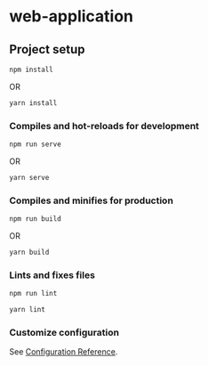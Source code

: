 # web-application

## Project setup

```bash
npm install
```

OR

```bash
yarn install
```

### Compiles and hot-reloads for development

```bash
npm run serve
```

OR

```bash
yarn serve
```

### Compiles and minifies for production

```bash
npm run build
```

OR

```bash
yarn build
```

### Lints and fixes files

```bash
npm run lint
```

```bash
yarn lint
```

### Customize configuration

See [Configuration Reference](https://cli.vuejs.org/config/).
